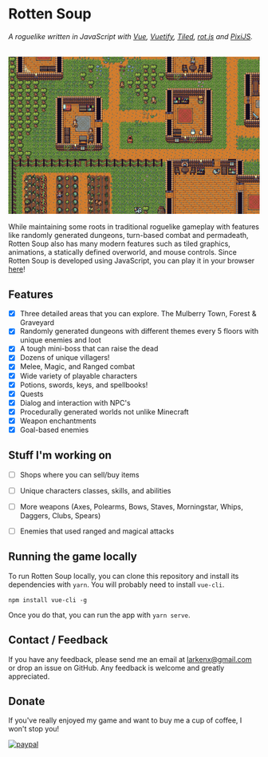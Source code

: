 # Rotten Soup
###### A roguelike written in JavaScript with [Vue](https://vuejs.org/), [Vuetify](https://vuetifyjs.com/en/), [Tiled](https://www.mapeditor.org/), [rot.js](http://ondras.github.io/rot.js/hp/) and [PixiJS](http://www.pixijs.com/).

![screenshot](public/images/screen.gif)

While maintaining some roots in traditional roguelike gameplay with features like randomly generated dungeons, turn-based combat and permadeath, Rotten Soup also has many modern features such as tiled graphics, animations, a statically defined overworld, and mouse controls. Since Rotten Soup is developed using JavaScript, you can play it in your browser [here](https://rottensoup.herokuapp.com)!

## Features
* [x] Three detailed areas that you can explore. The Mulberry Town, Forest & Graveyard
* [x] Randomly generated dungeons with different themes every 5 floors with unique enemies and loot
* [x] A tough mini-boss that can raise the dead
* [x] Dozens of unique villagers!
* [x] Melee, Magic, and Ranged combat
* [x] Wide variety of playable characters
* [x] Potions, swords, keys, and spellbooks!
* [x] Quests
* [x] Dialog and interaction with NPC's
* [x] Procedurally generated worlds not unlike Minecraft
* [x] Weapon enchantments
* [x] Goal-based enemies

## Stuff I'm working on
* [ ] Shops where you can sell/buy items
* [ ] Unique characters classes, skills, and abilities
* [ ] More weapons (Axes, Polearms, Bows, Staves, Morningstar, Whips, Daggers, Clubs, Spears)
* [ ] Enemies that used ranged and magical attacks


## Running the game locally
To run Rotten Soup locally, you can clone this repository and install its dependencies with `yarn`. You will probably need to install `vue-cli`.

```
npm install vue-cli -g
```

Once you do that, you can run the app with `yarn serve`. 

## Contact / Feedback

If you have any feedback, please send me an email at larkenx@gmail.com or drop an issue on GitHub. Any feedback is welcome and greatly appreciated.

## Donate
If you've really enjoyed my game and want to buy me a cup of coffee, I won't stop you!

[![paypal](https://www.paypalobjects.com/en_US/i/btn/btn_donateCC_LG.gif)](https://www.paypal.me/larkenx)
